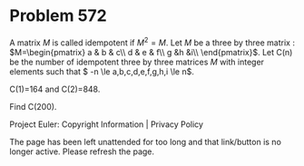 #   Problem 572

   A matrix $M$ is called idempotent if $M^2 = M$.
   Let $M$ be a three by three matrix : $M=\begin{pmatrix} a & b & c\\ d & e
   & f\\ g &h &i\\ \end{pmatrix}$.
   Let C(n) be the number of idempotent three by three matrices $M$ with
   integer elements such that
   $ -n \le a,b,c,d,e,f,g,h,i \le n$.

   C(1)=164 and C(2)=848.

   Find C(200).

   Project Euler: Copyright Information | Privacy Policy

   The page has been left unattended for too long and that link/button is no
   longer active. Please refresh the page.
